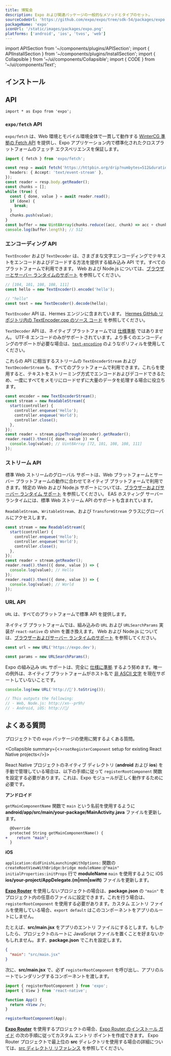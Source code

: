 ```yaml
---
title: 博覧会
description: Expo および関連パッケージの一般的なメソッドとタイプのセット。
sourceCodeUrl: 'https://github.com/expo/expo/tree/sdk-54/packages/expo'
packageName: 'expo'
iconUrl: '/static/images/packages/expo.png'
platforms: ['android', 'ios', 'tvos', 'web']
---
```


import APISection from '~/components/plugins/APISection';
import { APIInstallSection } from '~/components/plugins/InstallSection';
import { Collapsible } from '~/ui/components/Collapsible';
import { CODE } from '~/ui/components/Text';

## インストール

<APIInstallSection hideBareInstructions />

## API

```tsx
import * as Expo from 'expo';
```

### `expo/fetch` API

`expo/fetch` は、Web 環境とモバイル環境全体で一貫して動作する [WinterCG 準拠の Fetch API](https://fetch.spec.Wintercg.org/) を提供し、Expo アプリケーション内で標準化されたクロスプラットフォームのフェッチ エクスペリエンスを保証します。

```ts Streaming fetch
import { fetch } from 'expo/fetch';

const resp = await fetch('https://httpbin.org/drip?numbytes=512&duration=2', {
  headers: { Accept: 'text/event-stream' },
});
const reader = resp.body.getReader();
const chunks = [];
while (true) {
  const { done, value } = await reader.read();
  if (done) {
    break;
  }
  chunks.push(value);
}
const buffer = new Uint8Array(chunks.reduce((acc, chunk) => acc + chunk.length, 0));
console.log(buffer.length); // 512
```

### エンコーディング API

`TextEncoder` および `TextDecoder` は、さまざまな文字エンコーディングでテキストをエンコードおよびデコードする方法を提供する組み込み API です。すべてのプラットフォームで利用できます。 Web および Node.js については、[ブラウザーとサーバー ランタイムのサポート](https://caniuse.com/textencoder) を参照してください。

```ts TextEncoder and TextDecoder
// [104, 101, 108, 108, 111]
const hello = new TextEncoder().encode('hello');

// "hello"
const text = new TextDecoder().decode(hello);
```

`TextEncoder` API は、Hermes エンジンに含まれています。 [Hermes GitHub リポジトリ内の TextEncoder.cpp のソース コード](https://github.com/facebook/hermes/blob/9e2bbf8eda15936ee00aee4f8e024ceaa7cd800d/lib/VM/JSLib/TextEncoder.cpp#L1) を参照してください。

`TextDecoder` API は、ネイティブ プラットフォームでは [仕様準拠](https://encoding.spec.whatwg.org/#textdecoder) ではありません。 UTF-8 エンコードのみがサポートされています。より多くのエンコーディングのサポートが必要な場合は、[`text-encoding`](https://www.npmjs.com/package/text-encoding) のようなポリフィルを使用してください。

これらの API に相当するストリームの `TextEncoderStream` および `TextDecoderStream` も、すべてのプラットフォームで利用できます。これらを使用すると、テキストをストリーミング方式でエンコードおよびデコードできるため、一度にすべてをメモリにロードせずに大量のデータを処理する場合に役立ちます。

```ts TextEncoderStream
const encoder = new TextEncoderStream();
const stream = new ReadableStream({
  start(controller) {
    controller.enqueue('Hello');
    controller.enqueue('World');
    controller.close();
  },
});
const reader = stream.pipeThrough(encoder).getReader();
reader.read().then(({ done, value }) => {
  console.log(value); // Uint8Array [72, 101, 108, 108, 111]
});
```

### ストリーム API

標準 Web ストリームのグローバル サポートは、Web プラットフォームとサーバー プラットフォームの動作に合わせてネイティブ プラットフォームで利用できます。特定の Web および Node.js サポートについては、[ブラウザーおよびサーバー ランタイム サポート](https://caniuse.com/streams) を参照してください。 EAS ホスティング サーバー ランタイムには、標準 Web ストリーム API のサポートも含まれています。

`ReadableStream`、`WritableStream`、および `TransformStream` クラスにグローバルにアクセスします。

```js ReadableStream
const stream = new ReadableStream({
  start(controller) {
    controller.enqueue('Hello');
    controller.enqueue('World');
    controller.close();
  },
});
const reader = stream.getReader();
reader.read().then(({ done, value }) => {
  console.log(value); // Hello
});
reader.read().then(({ done, value }) => {
  console.log(value); // World
});
```

### URL API

`URL` は、すべてのプラットフォームで標準 API を提供します。

ネイティブ プラットフォームでは、組み込みの `URL` および `URLSearchParams` 実装が `react-native` の shim を置き換えます。 Web および Node.js については、[ブラウザーおよびサーバー ランタイムのサポート](https://caniuse.com/url) を参照してください。

```ts URL and URLSearchParams
const url = new URL('https://expo.dev');

const params = new URLSearchParams();
```

Expo の組み込み `URL` サポートは、完全に [仕様に準拠](https://developer.mozilla.org/en-US/docs/Web/API/URL) するよう努めます。唯一の例外は、ネイティブ プラットフォームがホスト名で [非 ASCII 文字](https://unicode.org/reports/tr46/) を現在サポートしていないことです。

```ts Non-ASCII characters
console.log(new URL('http://🥓').toString());

// This outputs the following:
// - Web, Node.js: http://xn--pr9h/
// - Android, iOS: http://🥓/
```

<APISection packageName="expo" />

## よくある質問

プロジェクトでの `expo` パッケージの使用に関するよくある質問。

<Collapsible summary={<><CODE>rootRegisterComponent</CODE> setup for existing React Native projects</>}>

React Native プロジェクトのネイティブ ディレクトリ (**android** および **ios**) を手動で管理している場合は、以下の手順に従って `registerRootComponent` 関数を設定する必要があります。これは、Expo モジュールが正しく動作するために必要です。

**アンドロイド**

`getMainComponentName` 関数で `main` という名前を使用するように **android/app/src/main/your-package/MainActivity.java** ファイルを更新します。

```diff android/app/src/main/your-package/MainActivity.java
  @Override
  protected String getMainComponentName() {
+    return "main";
  }
```

**iOS**

`application:didFinishLaunchingWithOptions:` 関数の `createRootViewWithBridge:bridge moduleName:@"main" initialProperties:initProps` 行で **moduleName** `main` を使用するように iOS **ios/your-project/AppDelegate.(m|mm|swift)** ファイルを更新します。

</Collapsible>

<Collapsible summary="メイン アプリ ファイルに App.js または app/_layout.tsx 以外の名前を付けたい場合はどうすればよいですか?">

**[Expo Router](/router/introduction/)** を使用しないプロジェクトの場合は、**package.json** の `"main"` をプロジェクト内の任意のファイルに設定できます。これを行う場合は、`registerRootComponent` を使用する必要があります。カスタム エントリ ファイルを使用している場合、`export default` はこのコンポーネントをアプリのルートにしません。

たとえば、**src/main.jsx** をアプリのエントリ ファイルにするとします。もしかしたら、プロジェクトのルートに JavaScript ファイルを置くことを好まないかもしれません。まず、**package.json** でこれを設定します。

```json package.json
{
  "main": "src/main.jsx"
}
```

次に、**src/main.jsx** で、必ず `registerRootComponent` を呼び出し、アプリのルートでレンダリングするコンポーネントを渡します。

```jsx src/main.jsx
import { registerRootComponent } from 'expo';
import { View } from 'react-native';

function App() {
  return <View />;
}

registerRootComponent(App);
```

**[Expo Router](/router/introduction/)** を使用するプロジェクトの場合、[Expo Router のインストール ガイド](/router/installation/#custom-entry-point-to-initialize-and-load) の次の手順に従ってカスタム エントリ ポイントを作成できます。 Expo Router プロジェクトで最上位の **src** ディレクトリを使用する場合の詳細については、[src ディレクトリ リファレンス](/router/reference/src-directory/) を参照してください。

</Collapsible>
